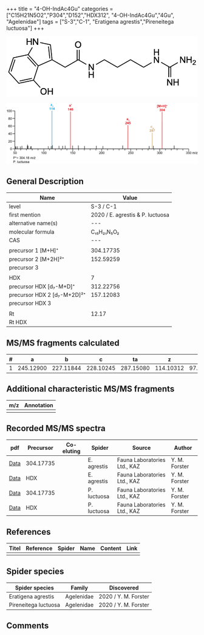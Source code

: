 +++
title = "4-OH-IndAc4Gu"
categories = ["C15H21N5O2","P304","D152","HDX312",
"4-OH-IndAc4Gu","4Gu",
"Agelenidae"]
tags = ["S-3","C-1",
"Eratigena agrestis","Pireneitega luctuosa"]
+++

![](/img/4-OH-IndAc4Gu.png)

![](/img_MSMS/304_4-OH-IndAc4Gu_Pl.png?classes=border)

## General Description

| Name                        | Value                            |
|-----------------------------|----------------------------------|
| level                       | S-3 / C-1                        |
| first mention               | 2020 / E. agrestis & P. luctuosa |
| alternative name(s)         | ---                              |
| molecular formula           | C₁₅H₂₁N₅O₂                       |
| CAS                         | ---                              |
|                             |                                  |
| precursor 1 [M+H]⁺          | 304.17735                        |
| precursor 2 [M+2H]²⁺        | 152.59259                        |
| precursor 3                 |                                  |
|                             |                                  |
| HDX                         | 7                                |
| precursor HDX   [d₇-M+D]⁺   | 312.22756                        |
| precursor HDX 2 [d₇-M+2D]²⁺ | 157.12083                        |
| precursor HDX 3             |                                  |
|                             |                                  |
| Rt                          | 12.17                            |
| Rt HDX                      |                                  |

## MS/MS fragments calculated

| # | a         | b         | c         | ta        | z         | y        | tz        |
|---|-----------|-----------|-----------|-----------|-----------|----------|-----------|
| 1 | 245.12900 | 227.11844 | 228.10245 | 287.15080 | 114.10312 | 97.07657 | 131.12967 |

## Additional characteristic MS/MS fragments

| m/z | Annotation |
|-----|------------|
|     |            |

## Recorded MS/MS spectra

| pdf                                              | Precursor | Co-eluting | Spider      | Source                       | Author        |
|--------------------------------------------------|-----------|------------|-------------|------------------------------|---------------|
| [Data](/pdf/E-agrestis/304_4-OH-IndAc4Gu_Ea.pdf) | 304.17735 |            | E. agrestis | Fauna Laboratories Ltd., KAZ | Y. M. Forster |
| [Data](/pdf/E-agrestis/304_4-OH-IndAc4Gu_Ea_HDX.pdf) | HDX|            | E. agrestis | Fauna Laboratories Ltd., KAZ | Y. M. Forster |
| [Data](/pdf/P-luctuosa/304_4-OH-IndAc4Gu_Pl.pdf) | 304.17735 |           | P. luctuosa | Fauna Laboratories Ltd., KAZ | Y. M. Forster |
| [Data](/pdf/P-luctuosa/304_4-OH-IndAc4Gu_Pl_HDX.pdf) | HDX |           | P. luctuosa | Fauna Laboratories Ltd., KAZ | Y. M. Forster |

## References

| Titel | Reference | Spider | Name | Content | Link |
|-------|-----------|--------|------|---------|------|
|       |           |        |      |         |      |

## Spider species

| Spider species     | Family     | Discovered           |
|--------------------|------------|----------------------|
| Eratigena agrestis | Agelenidae | 2020 / Y. M. Forster |
| Pireneitega luctuosa | Agelenidae | 2020 / Y. M. Forster |

## Comments